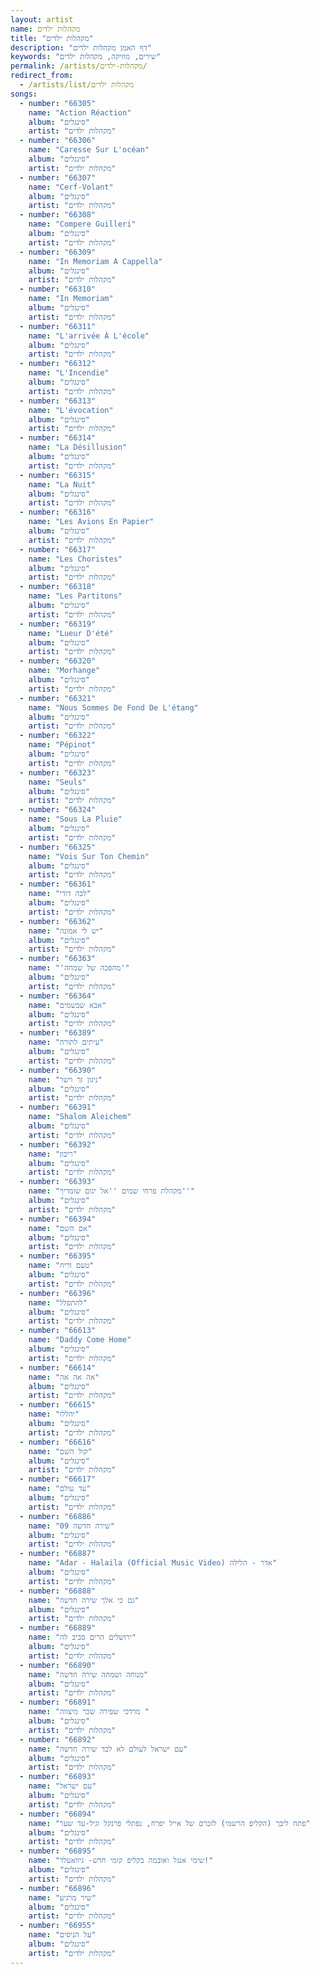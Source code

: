 ```yaml
---
layout: artist
name: מקהלות ילדים
title: "מקהלות ילדים"
description: "דף האמן מקהלות ילדים"
keywords: "שירים, מוזיקה, מקהלות ילדים"
permalink: /artists/מקהלות-ילדים/
redirect_from:
  - /artists/list/מקהלות ילדים
songs:
  - number: "66305"
    name: "Action Réaction"
    album: "סינגלים"
    artist: "מקהלות ילדים"
  - number: "66306"
    name: "Caresse Sur L'océan"
    album: "סינגלים"
    artist: "מקהלות ילדים"
  - number: "66307"
    name: "Cerf-Volant"
    album: "סינגלים"
    artist: "מקהלות ילדים"
  - number: "66308"
    name: "Compere Guilleri"
    album: "סינגלים"
    artist: "מקהלות ילדים"
  - number: "66309"
    name: "In Memoriam A Cappella"
    album: "סינגלים"
    artist: "מקהלות ילדים"
  - number: "66310"
    name: "In Memoriam"
    album: "סינגלים"
    artist: "מקהלות ילדים"
  - number: "66311"
    name: "L'arrivée À L'école"
    album: "סינגלים"
    artist: "מקהלות ילדים"
  - number: "66312"
    name: "L'Incendie"
    album: "סינגלים"
    artist: "מקהלות ילדים"
  - number: "66313"
    name: "L'évocation"
    album: "סינגלים"
    artist: "מקהלות ילדים"
  - number: "66314"
    name: "La Désillusion"
    album: "סינגלים"
    artist: "מקהלות ילדים"
  - number: "66315"
    name: "La Nuit"
    album: "סינגלים"
    artist: "מקהלות ילדים"
  - number: "66316"
    name: "Les Avions En Papier"
    album: "סינגלים"
    artist: "מקהלות ילדים"
  - number: "66317"
    name: "Les Choristes"
    album: "סינגלים"
    artist: "מקהלות ילדים"
  - number: "66318"
    name: "Les Partitons"
    album: "סינגלים"
    artist: "מקהלות ילדים"
  - number: "66319"
    name: "Lueur D'été"
    album: "סינגלים"
    artist: "מקהלות ילדים"
  - number: "66320"
    name: "Morhange"
    album: "סינגלים"
    artist: "מקהלות ילדים"
  - number: "66321"
    name: "Nous Sommes De Fond De L'étang"
    album: "סינגלים"
    artist: "מקהלות ילדים"
  - number: "66322"
    name: "Pépinot"
    album: "סינגלים"
    artist: "מקהלות ילדים"
  - number: "66323"
    name: "Seuls"
    album: "סינגלים"
    artist: "מקהלות ילדים"
  - number: "66324"
    name: "Sous La Pluie"
    album: "סינגלים"
    artist: "מקהלות ילדים"
  - number: "66325"
    name: "Vois Sur Ton Chemin"
    album: "סינגלים"
    artist: "מקהלות ילדים"
  - number: "66361"
    name: "לכה דודי"
    album: "סינגלים"
    artist: "מקהלות ילדים"
  - number: "66362"
    name: "יש לי אמונה"
    album: "סינגלים"
    artist: "מקהלות ילדים"
  - number: "66363"
    name: "'מהפכה של שמחה'"
    album: "סינגלים"
    artist: "מקהלות ילדים"
  - number: "66364"
    name: "אבא שבשמים"
    album: "סינגלים"
    artist: "מקהלות ילדים"
  - number: "66389"
    name: "עיתים לתורה"
    album: "סינגלים"
    artist: "מקהלות ילדים"
  - number: "66390"
    name: "ניגון זך וישר"
    album: "סינגלים"
    artist: "מקהלות ילדים"
  - number: "66391"
    name: "Shalom Aleichem"
    album: "סינגלים"
    artist: "מקהלות ילדים"
  - number: "66392"
    name: "ריבון"
    album: "סינגלים"
    artist: "מקהלות ילדים"
  - number: "66393"
    name: "מקהלת פרחי שמים ''אל ינום שומריך''"
    album: "סינגלים"
    artist: "מקהלות ילדים"
  - number: "66394"
    name: "אם השם"
    album: "סינגלים"
    artist: "מקהלות ילדים"
  - number: "66395"
    name: "טעם וריח"
    album: "סינגלים"
    artist: "מקהלות ילדים"
  - number: "66396"
    name: "להתפלל"
    album: "סינגלים"
    artist: "מקהלות ילדים"
  - number: "66613"
    name: "Daddy Come Home"
    album: "סינגלים"
    artist: "מקהלות ילדים"
  - number: "66614"
    name: "אה אה אה"
    album: "סינגלים"
    artist: "מקהלות ילדים"
  - number: "66615"
    name: "יהללו"
    album: "סינגלים"
    artist: "מקהלות ילדים"
  - number: "66616"
    name: "קול השם"
    album: "סינגלים"
    artist: "מקהלות ילדים"
  - number: "66617"
    name: "עד עולם"
    album: "סינגלים"
    artist: "מקהלות ילדים"
  - number: "66886"
    name: "09 שירה חדשה"
    album: "סינגלים"
    artist: "מקהלות ילדים"
  - number: "66887"
    name: "Adar - Halaila (Official Music Video) אדר - הלילה"
    album: "סינגלים"
    artist: "מקהלות ילדים"
  - number: "66888"
    name: "גם כי אלך שירה חדשה"
    album: "סינגלים"
    artist: "מקהלות ילדים"
  - number: "66889"
    name: "ירושלים הרים סביב לה"
    album: "סינגלים"
    artist: "מקהלות ילדים"
  - number: "66890"
    name: "מנוחה ושמחה שירה חדשה"
    album: "סינגלים"
    artist: "מקהלות ילדים"
  - number: "66891"
    name: "מרדכי שפירה שכר מיצווה "
    album: "סינגלים"
    artist: "מקהלות ילדים"
  - number: "66892"
    name: "עם ישראל לעולם לא לבד שירה חדשה"
    album: "סינגלים"
    artist: "מקהלות ילדים"
  - number: "66893"
    name: "עם ישראל"
    album: "סינגלים"
    artist: "מקהלות ילדים"
  - number: "66894"
    name: "פתח ליבך (הקליפ הרשמי) לזכרם של אייל יפרח, נפתלי פרנקל וגיל-עד שער"
    album: "סינגלים"
    artist: "מקהלות ילדים"
  - number: "66895"
    name: "שימי אנגל ואובמה בקליפ קומי חדש- גיוואעלד!"
    album: "סינגלים"
    artist: "מקהלות ילדים"
  - number: "66896"
    name: "שיר מרגיע"
    album: "סינגלים"
    artist: "מקהלות ילדים"
  - number: "66955"
    name: "על הניסים"
    album: "סינגלים"
    artist: "מקהלות ילדים"
---
```

